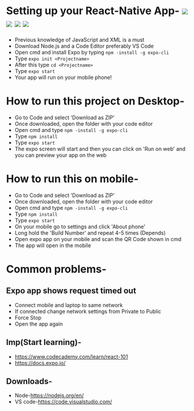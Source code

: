 # Setting up your React-Native App- <img src='https://img.shields.io/github/issues/HarshitAgarwal22000/nproject'>  <img src='https://img.shields.io/github/forks/HarshitAgarwal22000/nproject'>  <img src='https://img.shields.io/github/stars/HarshitAgarwal22000/nproject'> <img src='https://img.shields.io/github/license/HarshitAgarwal22000/nproject'>
- Previous knowledge of JavaScript and XML is a must
- Download Node.js and a Code Editor preferably VS Code
- Open cmd and install Expo by typing 
 ```npm -install -g expo-cli ```
- Type ```expo init <Projectname>```
- After this type ```cd <Projectname>```
- Type ```expo start```
- Your app will run on your mobile phone!

# How to run this project on Desktop-
- Go to Code and select 'Download as ZIP'
- Once downloaded, open the folder with your code editor
- Open cmd and type ```npm -install -g expo-cli```
- Type ```npm install```
- Type ```expo start```
- The expo screen will start and then you can click on 'Run on web' and you can preview your app on the web
# How to run this on mobile-
- Go to Code and select 'Download as ZIP'
- Once downloaded, open the folder with your code editor
- Open cmd and type ```npm -install -g expo-cli```
- Type ```npm install```
- Type ```expo start```
- On your mobile go to settings and click 'About phone'
- Long hold the 'Build Number' and repeat 4-5 times (Depends)
- Open expo app on your mobile and scan the QR Code shown in cmd
- The app will open in the mobile
# Common problems-
## Expo app shows request timed out
- Connect mobile and laptop to same network
- If connected change network settings from Private to Public
- Force Stop
- Open the app again
## Imp(Start learning)- 
- https://www.codecademy.com/learn/react-101
- https://docs.expo.io/
## Downloads- 
- Node-https://nodejs.org/en/
- VS code-https://code.visualstudio.com/
  


